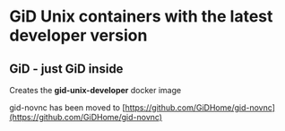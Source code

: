 # GiD Unix containers with the latest developer version

## GiD - just GiD inside

Creates the **gid-unix-developer** docker image

gid-novnc has been moved to [https://github.com/GiDHome/gid-novnc](https://github.com/GiDHome/gid-novnc)

